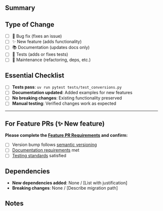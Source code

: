 ## Summary
<!-- Brief description of what this PR accomplishes -->

## Type of Change
- [ ] 🐛 Bug fix (fixes an issue)
- [ ] ✨ New feature (adds functionality)
- [ ] 📚 Documentation (updates docs only)
- [ ] 🧪 Tests (adds or fixes tests)
- [ ] 🔧 Maintenance (refactoring, deps, etc.)

## Essential Checklist
- [ ] **Tests pass**: `uv run pytest tests/test_conversions.py`
- [ ] **Documentation updated**: Added examples for new features
- [ ] **No breaking changes**: Existing functionality preserved
- [ ] **Manual testing**: Verified changes work as expected

---

## For Feature PRs (✨ New feature)
**Please complete the [Feature PR Requirements](CONTRIBUTING.md#feature-pull-request-requirements) and confirm:**
- [ ] Version bump follows [semantic versioning](CONTRIBUTING.md#version-updates)
- [ ] [Documentation requirements](CONTRIBUTING.md#documentation-requirements) met
- [ ] [Testing standards](CONTRIBUTING.md#testing-requirements) satisfied

## Dependencies
<!-- Only if adding new dependencies -->
- **New dependencies added**: None / [List with justification]
- **Breaking changes**: None / [Describe migration path]

## Notes
<!-- Any additional context for reviewers -->